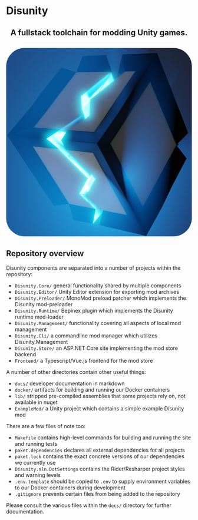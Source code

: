# Disunity

<h2 align="center">A fullstack toolchain for modding Unity games.<h2>
<p align="center">
  <img style="border-radius: 50px" width="512" height="512" src="./Frontend/assets/logo_512x512.png">
</p>

## Repository overview

Disunity components are separated into a number of projects within the
repository:

- `Disunity.Core/` general functionality shared by multiple components
- `Disunity.Editor/` Unity Editor extension for exporting mod archives
- `Disunity.Preloader/` MonoMod preload patcher which implements the Disunity mod-preloader
- `Disunity.Runtime/` Bepinex plugin which implements the Disunity runtime mod-loader
- `Disunity.Management/` functionality covering all aspects of local mod management
- `Disunity.Cli/` a commandline mod manager which utilizes Disunity.Management
- `Disunity.Store/` an ASP.NET Core site implementing the mod store backend
- `Frontend/` a Typescript/Vue.js frontend for the mod store

A number of other directories contain other useful things:

- `docs/` developer documentation in markdown
- `docker/` artifacts for building and running our Docker containers
- `lib/` stripped pre-compiled assemblies that some projects rely on, not available in nuget
- `ExampleMod/` a Unity project which contains a simple example Disunity mod

There are a few files of note too:

- `Makefile` contains high-level commands for building and running the site and running tests
- `paket.dependencies` declares all external dependencies for all projects
- `paket.lock` contains the exact concrete versions of our dependencies we currently use
- `Disunity.sln.DotSettings` contains the Rider/Resharper project styles and warning levels
- `.env.template` should be copied to `.env` to supply environment variables to our Docker containers during development
- `.gitignore` prevents certain files from being added to the repository


Please consult the various files within the `docs/` directory for further documentation.
